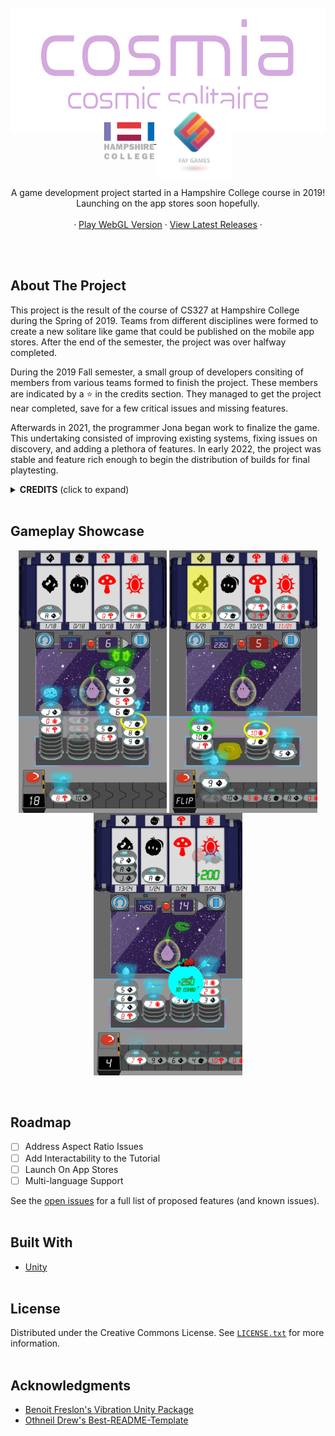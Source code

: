 <!-- PROJECT LOGO -->
<br />
<div align="center">
  
  <a href="">
    <img style="margin-bottom: -50px;" src="Assets/Sprites/UI/Main Menu UI/logo.png" alt="App Name Logo" height="200">
  </a>
  
  <div align="center">
    <a href="https://www.hampshire.edu/">
      <img align="center" src="Assets/Sprites/UI/Main Menu UI/Hampshire_Logo.png" alt="Hampshire College Logo" height="60">
    </a>
    <a href="">
      <img align="center" src="Assets/Sprites/UI/Main Menu UI/FayGames_Logo.png" alt="Fay Games Logo" height="120">
    </a>
  </div>

  <p align="center">
    A game development project started in a Hampshire College course in 2019!
    <br />
    Launching on the app stores soon hopefully.
    <br />
    <br />
    ·
    <a href="https://simmer.io/@JLAW/cosmia"> Play WebGL Version</a>
    ·
    <a href="https://github.com/HampshireCollegeCompSci/cs327_f2019/releases">View Latest Releases</a>
    ·
  </p>
</div>
<br/><br/>

<!-- ABOUT THE PROJECT -->
## About The Project
This project is the result of the course of CS327 at Hampshire College during the Spring of 2019. Teams from different disciplines were formed to create a new solitare like game that could be published on the mobile app stores. After the end of the semester, the project was over halfway completed.

During the 2019 Fall semester, a small group of developers consiting of members from various teams formed to finish the project. These members are indicated by a ⭐ in the credits section. They managed to get the project near completed, save for a few critical issues and missing features.

Afterwards in 2021, the programmer Jona began work to finalize the game. This undertaking consisted of improving existing systems, fixing issues on discovery, and adding a plethora of features. In early 2022, the project was stable and feature rich enough to begin the distribution of builds for final playtesting.

<details>
  <summary><b>CREDITS</b> (click to expand)</summary>
  
#### Executive Producers
- Bassam Kurdali - Executive Producer of Art
- Ira Fay - Executive Producer of Game Design

#### Production
- Armon Walker ⭐ - Lead Producer
- Luke Townsend - Game Design Producer
- Alexandra Webb - Audio Design Producer
- Lucas Kohn - Art Producer
- Corbin Nelson - Programming Producer

#### Game Design
- Alex McGrath - Lead Game Designer
- Doug Levey - Game Designer
- Sam Dormer - Game Designer
- Sam Fioretti - Game Designer
- Matt Regan - Game Designer

#### Art
- Nat Mongilio ⭐ - Lead Artist
- Chhavi Kumar - 2D Animator and TA
- Anna Christensen-Goodfellow ⭐ - 3D Artist
- Dharam Bir Khalsa - 3D Artist
- Fang Chen - 3D Artist
- Connor Ryan - 2D Artist
- Peter Watko - 2D Artist
- Wolfie Smith - 2D Artist and UI Design

#### Audio
- Richie Olivas-Knapton - Lead Audio Designer
- Granger Smith-Massa - Audio Designer
- Zofia Shura - Audio Designer

#### Programing
- Shan Jiang - Lead Programmer
- Ian Macpherson - Programmer
- Jona Lawrence ⭐ - Programmer
- Max Mark - Programmer
- Noah Brinton - Programmer
- Per Van Dyke ⭐ - Programmer
</details>
<br/>

<!-- USAGE EXAMPLES -->
## Gameplay Showcase
<div align="center">
  <img align="center" src="Images/stack.png" alt="Logo" height="420">
  <img align="center" src="Images/highlight.png" alt="Logo" height="420">
  <img align="center" src="Images/combo.png" alt="Logo" height="420">
  </div>
<br/><br/>

<!-- ROADMAP -->
## Roadmap

- [ ] Address Aspect Ratio Issues
- [ ] Add Interactability to the Tutorial
- [ ] Launch On App Stores
- [ ] Multi-language Support

See the [open issues](https://github.com/HampshireCollegeCompSci/cs327_f2019/issues) for a full list of proposed features (and known issues).
<br/><br/>

## Built With
* [Unity](https://unity.com/)
<br/><br/>

<!-- LICENSE -->
## License
Distributed under the Creative Commons License. See [`LICENSE.txt`](LICENSE) for more information.
<br/><br/>

<!-- ACKNOWLEDGMENTS -->
## Acknowledgments
* [Benoit Freslon's Vibration Unity Package](https://github.com/BenoitFreslon/Vibration)
* [Othneil Drew's Best-README-Template](https://github.com/othneildrew/Best-README-Template)
